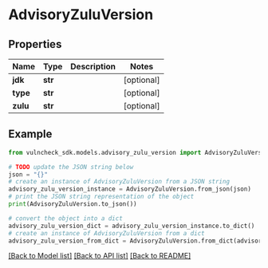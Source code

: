 # AdvisoryZuluVersion


## Properties

Name | Type | Description | Notes
------------ | ------------- | ------------- | -------------
**jdk** | **str** |  | [optional] 
**type** | **str** |  | [optional] 
**zulu** | **str** |  | [optional] 

## Example

```python
from vulncheck_sdk.models.advisory_zulu_version import AdvisoryZuluVersion

# TODO update the JSON string below
json = "{}"
# create an instance of AdvisoryZuluVersion from a JSON string
advisory_zulu_version_instance = AdvisoryZuluVersion.from_json(json)
# print the JSON string representation of the object
print(AdvisoryZuluVersion.to_json())

# convert the object into a dict
advisory_zulu_version_dict = advisory_zulu_version_instance.to_dict()
# create an instance of AdvisoryZuluVersion from a dict
advisory_zulu_version_from_dict = AdvisoryZuluVersion.from_dict(advisory_zulu_version_dict)
```
[[Back to Model list]](../README.md#documentation-for-models) [[Back to API list]](../README.md#documentation-for-api-endpoints) [[Back to README]](../README.md)


